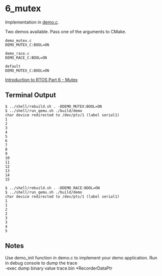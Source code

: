 # 6_mutex

Implementation in [demo.c](./demo.c).

Two demos available. Pass one of the arguments to CMake.
```
demo_mutex.c
DEMO_MUTEX_C:BOOL=ON
```
```
demo_race.c
DEMO_RACE_C:BOOL=ON
```
```
default
DEMO_MUTEX_C:BOOL=ON
```

[Introduction to RTOS Part 6 - Mutex](https://www.youtube.com/watch?v=I55auRpbiTs&list=PLEBQazB0HUyQ4hAPU1cJED6t3DU0h34bz&index=6)

## Terminal Output
```
$ ../shell/rebuild.sh . -DDEMO_MUTEX:BOOL=ON
$ ../shell/run_qemu.sh ./build/demo
char device redirected to /dev/pts/1 (label serial1)
1
2
3
4
5
6
7
8
9
10
11
12
13
14
15
```

```
$ ../shell/rebuild.sh . -DDEMO_RACE:BOOL=ON
$ ../shell/run_qemu.sh ./build/demo
char device redirected to /dev/pts/1 (label serial1)
1
1
2
2
3
3
4
5
```

## Notes
Use demo_init function in demo.c to implement your demo application.
Run in debug console to dump the trace  
-exec dump binary value trace.bin *RecorderDataPtr